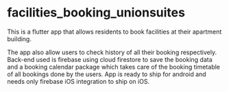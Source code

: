 # facilities_booking_unionsuites

This is a flutter app that allows residents to book facilities at their apartment building.

The app also allow users to check history of all their booking respectively. Back-end used is firebase using cloud firestore to save the booking data and a booking calendar package which takes care of the booking timetable of all bookings done by the users. App is ready to ship for android and needs only firebase iOS integration to ship on iOS.
